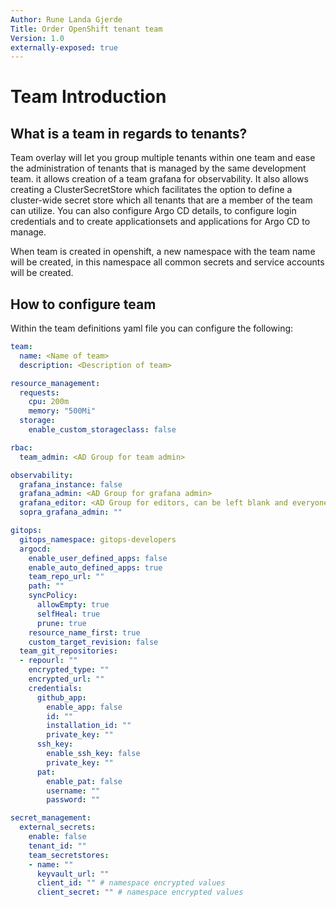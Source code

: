 ```yaml
---
Author: Rune Landa Gjerde
Title: Order OpenShift tenant team
Version: 1.0
externally-exposed: true
--- 
```

# Team Introduction

## What is a team in regards to tenants?

Team overlay will let you group multiple tenants within one team and ease the administration of tenants that is managed by the same development team. it allows creation of a team grafana for observability. It also allows creating a ClusterSecretStore which facilitates the option to define a cluster-wide secret store which all tenants that are a member of the team can utilize. You can also configure Argo CD details, to configure login credentials and to create applicationsets and applications for Argo CD to manage.

When team is created in openshift, a new namespace with the team name will be created, in this namespace all common secrets and service accounts will be created. 

## How to configure team

Within the team definitions yaml file you can configure the following:

```yaml
team:
  name: <Name of team>
  description: <Description of team>

resource_management:
  requests:
    cpu: 200m
    memory: "500Mi"
  storage:
    enable_custom_storageclass: false

rbac:  
  team_admin: <AD Group for team admin>

observability:
  grafana_instance: false
  grafana_admin: <AD Group for grafana admin>
  grafana_editor: <AD Group for editors, can be left blank and everyone will be editor>
  sopra_grafana_admin: ""

gitops:
  gitops_namespace: gitops-developers
  argocd:
    enable_user_defined_apps: false
    enable_auto_defined_apps: true
    team_repo_url: ""
    path: ""
    syncPolicy:
      allowEmpty: true
      selfHeal: true
      prune: true
    resource_name_first: true
    custom_target_revision: false
  team_git_repositories:
  - repourl: "" 
    encrypted_type: ""
    encrypted_url: ""
    credentials:
      github_app: 
        enable_app: false
        id: ""
        installation_id: ""
        private_key: ""
      ssh_key:
        enable_ssh_key: false
        private_key: ""
      pat:
        enable_pat: false
        username: ""
        password: ""

secret_management:
  external_secrets:
    enable: false
    tenant_id: ""
    team_secretstores: 
    - name: ""
      keyvault_url: ""
      client_id: "" # namespace encrypted values
      client_secret: "" # namespace encrypted values
```

<!-- Moved to each feature under `<Team Features>` -->

<!-- # Features

```yaml
team:
  name: <name of team>
```
The team name chosen in team definitions value yaml is used in the tenant definitions yaml for connect tenants to the team. it is important that name is exactly the same.

```yaml
resource_management:
  requests:
    cpu: "200m"
    memory: "500Mi"
  storage:
    enable_custom_storageclass: false
```

Resource managment is used to set the cpu and memory request quotas for the team namespace.

```yaml
rbac:  
  team_admin: <AD Group for team admin>
```
rbac is used to give one specific group in openshift admin access over the team namespace. 

```yaml
observability:
  grafana_instance: false
  grafana_admin: <AD Group for grafana admin>
  grafana_editor: <AD Group for editors, can be left blank and everyone will be editor>
  notification:
    name: "teams-alert"
    type: teams <Tested with slack or teams, will most likely work with any webhook based type> 
    title: Grafana Alert
    webhook_url: "" <Slack or teams workflow webhook, will most likely work with other webhooks aswell>
    message: "An alert has been triggered in Grafana"
```
With observability you can enable a team grafana instance that uses the openshift credentials for login. This grafana instance will automaticly have datasources from all tenants managed by the team unless specificly disabled in the tenant definitions values yaml. grafana datasources from a tenant is default enabled. 

The grafana instance must have an admin group. it does not require editor group. but can be specified if multiple access levels is wanted. 

```yaml
gitops:
  argocd:
    enable_user_defined_apps: false
    enable_auto_defined_apps: true
    team_repo_url: ""
    path: ""
    syncPolicy:
      allowEmpty: true
      selfHeal: true
      prune: true
    resource_name_first: true
    custom_target_revision: false
  team_git_repositories:
  - repourl: "" 
    encrypted_type: ""
    encrypted_url: ""
    credentials:
      github_app: 
        enable_app: false
        id: ""
        installation_id: ""
        private_key: ""
      ssh_key:
        enable_ssh_key: false
        private_key: ""
      pat:
        enable_pat: false
        username: ""
        password: ""
```

The gitops feature is used to define the login credentials for Argo CD to use aswell as the repository Argo CD will use for the Argo CD applicationsets and applications.

You can read more in depth about this feature by following this link: [ArgoCD](../OpenShift%20Tenants/Tenant%20features/GitOps/argocd.md)

```yaml
secret_management:
  external_secrets:
    enable: false
    tenant_id: ""
    team_secretstores: 
    - name: ""
      keyvault_url: ""
      client_id: "" # namespace encrypted values
      client_secret: "" # namespace encrypted values
```

The secret managment feature is used to create global ClusterSecretStores in the team namespace, which can be utilized by multiple tenants that are a member of the team where the ClusterSecretStore is defined.

You can read more in depth about this feature by following this link: [Secret Managment](../OpenShift%20Tenants/Tenant%20features/external-secrets.md)
 -->
